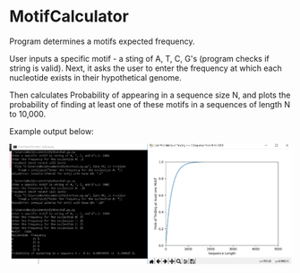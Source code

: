 # MotifCalculator

Program determines a motifs expected frequency.

User inputs a specific motif - a sting of A, T, C, G's (program checks if string is valid).
Next, it asks the user to enter the frequency at which each nucleotide exists in their hypothetical genome.

Then calculates Probability of appearing in a sequence size N, and plots the probability of finding at least one of these motifs in a sequences of length N to 10,000.

Example output below:

![Screenshot](motifCalc.png)
